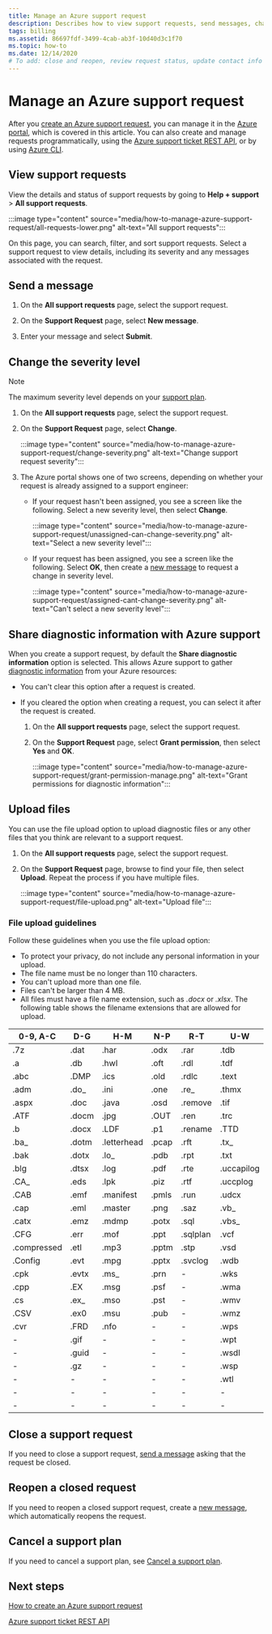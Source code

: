 ```yaml
---
title: Manage an Azure support request
description: Describes how to view support requests, send messages, change the request severity level, share diagnostic information with Azure support, reopen a closed support request, and upload files.
tags: billing
ms.assetid: 86697fdf-3499-4cab-ab3f-10d40d3c1f70
ms.topic: how-to
ms.date: 12/14/2020
# To add: close and reopen, review request status, update contact info
---
```


# Manage an Azure support request

After you [create an Azure support request](how-to-create-azure-support-request.md), you can manage it in the [Azure portal](https://portal.azure.com), which is covered in this article. You can also create and manage requests programmatically, using the [Azure support ticket REST API](/rest/api/support), or by using [Azure CLI](/cli/azure/azure-cli-support-request).

## View support requests

View the details and status of support requests by going to **Help + support** >  **All support requests**.

:::image type="content" source="media/how-to-manage-azure-support-request/all-requests-lower.png" alt-text="All support requests":::

On this page, you can search, filter, and sort support requests. Select a support request to view details, including its severity and any messages associated with the request.

## Send a message

1. On the **All support requests** page, select the support request.

1. On the **Support Request** page, select **New message**.

1. Enter your message and select **Submit**.

## Change the severity level

> [!NOTE]
> The maximum severity level depends on your [support plan](https://azure.microsoft.com/support/plans).
>

1. On the **All support requests** page, select the support request.

1. On the **Support Request** page, select **Change**.

    :::image type="content" source="media/how-to-manage-azure-support-request/change-severity.png" alt-text="Change support request severity":::

1. The Azure portal shows one of two screens, depending on whether your request is already assigned to a support engineer:

    - If your request hasn't been assigned, you see a screen like the following. Select a new severity level, then select **Change**.

        :::image type="content" source="media/how-to-manage-azure-support-request/unassigned-can-change-severity.png" alt-text="Select a new severity level":::

    - If your request has been assigned, you see a screen like the following. Select **OK**, then create a [new message](#send-a-message) to request a change in severity level.

        :::image type="content" source="media/how-to-manage-azure-support-request/assigned-cant-change-severity.png" alt-text="Can't select a new severity level":::

## Share diagnostic information with Azure support

When you create a support request, by default the **Share diagnostic information** option is selected. This allows Azure support to gather [diagnostic information](https://azure.microsoft.com/support/legal/support-diagnostic-information-collection/) from your Azure resources:

* You can't clear this option after a request is created.

* If you cleared the option when creating a request, you can select it after the request is created.

    1. On the **All support requests** page, select the support request.
    
    1. On the **Support Request** page, select **Grant permission**, then select **Yes** and **OK**.
    
        :::image type="content" source="media/how-to-manage-azure-support-request/grant-permission-manage.png" alt-text="Grant permissions for diagnostic information":::

## Upload files

You can use the file upload option to upload diagnostic files or any other files that you think are relevant to a support request.

1. On the **All support requests** page, select the support request.

1. On the **Support Request** page, browse to find your file, then select **Upload**. Repeat the process if you have multiple files.

    :::image type="content" source="media/how-to-manage-azure-support-request/file-upload.png" alt-text="Upload file":::

### File upload guidelines

Follow these guidelines when you use the file upload option:

* To protect your privacy, do not include any personal information in your upload.
* The file name must be no longer than 110 characters.
* You can't upload more than one file.
* Files can't be larger than 4 MB.
* All files must have a file name extension, such as *.docx* or *.xlsx*. The following table shows the filename extensions that are allowed for upload.

| 0-9, A-C    | D-G   | H-M         | N-P   | R-T      | U-W        | X-Z     |
|-------------|-------|-------------|-------|----------|------------|---------|
| .7z         | .dat  | .har        | .odx  | .rar     | .tdb       | .xlam   |
| .a          | .db   | .hwl        | .oft  | .rdl     | .tdf       | .xlr    |
| .abc        | .DMP  | .ics        | .old  | .rdlc    | .text      | .xls    |
| .adm        | .do_  | .ini        | .one  | .re_     | .thmx      | .xlsb   |
| .aspx       | .doc  | .java       | .osd  | .remove  | .tif       | .xlsm   |
| .ATF        | .docm | .jpg        | .OUT  | .ren     | .trc       | .xlsx   |
| .b          | .docx | .LDF        | .p1   | .rename  | .TTD       | .xlt    |
| .ba_        | .dotm | .letterhead | .pcap | .rft     | .tx_       | .xltx   |
| .bak        | .dotx | .lo_        | .pdb  | .rpt     | .txt       | .xml    |
| .blg        | .dtsx | .log        | .pdf  | .rte     | .uccapilog | .xmla   |
| .CA_        | .eds  | .lpk        | .piz  | .rtf     | .uccplog   | .xps    |
| .CAB        | .emf  | .manifest   | .pmls | .run     | .udcx      | .xsd    |
| .cap        | .eml  | .master     | .png  | .saz     | .vb_       | .xsn    |
| .catx       | .emz  | .mdmp       | .potx | .sql     | .vbs_      | .xxx    |
| .CFG        | .err  | .mof        | .ppt  | .sqlplan | .vcf       | .z_     |
| .compressed | .etl  | .mp3        | .pptm | .stp     | .vsd       | .z01    |
| .Config     | .evt  | .mpg        | .pptx | .svclog  | .wdb       | .z02    |
| .cpk        | .evtx | .ms_        | .prn  | -        | .wks       | .zi     |
| .cpp        | .EX   | .msg        | .psf  | -        | .wma       | .zi_    |
| .cs         | .ex_  | .mso        | .pst  | -        | .wmv       | .zip    |
| .CSV        | .ex0  | .msu        | .pub  | -        | .wmz       | .zip_   |
| .cvr        | .FRD  | .nfo        | -     | -        | .wps       | .zipp   |
| -           | .gif  | -           | -     | -        | .wpt       | .zipped |
| -           | .guid | -           | -     | -        | .wsdl      | .zippy  |
| -           | .gz   | -           | -     | -        | .wsp       | .zipx   |
| -           | -     | -           | -     | -        | .wtl       | .zit    |
| -           | -     | -           | -     | -        | -          | .zix    |
| -           | -     | -           | -     | -        | -          | .zzz    |

## Close a support request

If you need to close a support request, [send a message](#send-a-message) asking that the request be closed.

## Reopen a closed request

If you need to reopen a closed support request, create a [new message](#send-a-message), which automatically reopens the request.

## Cancel a support plan

If you need to cancel a support plan, see [Cancel a support plan](../../cost-management-billing/manage/cancel-azure-subscription.md#cancel-a-support-plan).

## Next steps

[How to create an Azure support request](how-to-create-azure-support-request.md)

[Azure support ticket REST API](/rest/api/support)
